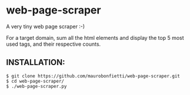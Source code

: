 # web-page-scraper

A very tiny web page scraper :-)

For a target domain, sum all the html elements and display the top 5 most used tags, and their respective counts.

## INSTALLATION:

```
$ git clone https://github.com/maurobonfietti/web-page-scraper.git
$ cd web-page-scraper/
$ ./web-page-scraper.py
```
